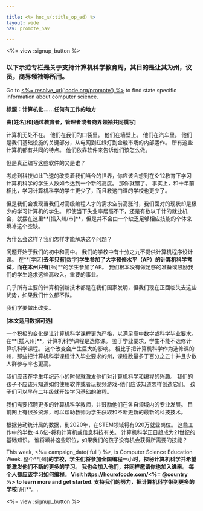```yaml
---

title: <%= hoc_s(:title_op_ed) %>
layout: wide
nav: promote_nav

---
```


<%= view :signup_button %>

### 以下示范专栏是关于支持计算机科学教育周，其目的是让其为州，议员，商界领袖等所用。

  


Go to [<%= resolve_url('code.org/promote') %>](<%= resolve_url('https://code.org/promote') %>) to find state specific information about computer science.

**标题：计算机化......任何有工作的地方**

**由[姓名]和[通过教育者，管理者或者商界领袖共同撰写]**

计算机无处不在。 他们在我们的口袋里。 他们在墙壁上。 他们在汽车里。 他们是我们基础设施的关键部分，从电网到红绿灯到金融市场的内部运作。 所有这些计算机都有共同的特点。 他们依靠软件来告诉他们该怎么做。

但是真正编写这些软件的又是谁？

考虑到科技如此飞速的改变着我们当今的世界，你应该会想到在K-12教育下学习计算机科学的学生人数如今达到一个新的高度。 那你就错了。 事实上，和十年前相比，学习计算机科学的学生更少了，而且教这门课的学校也更少了。

但是我们会发现当我们对高级编程人才的需求空前高涨时，我们面对的现状却是极少的学习计算机的学生。 即使当下失业率居高不下，还是有数以千计的就业机会，就摆在这里**[插入州/市]**，但是并不会由一个缺乏足够相应技能的个体来填补这个空缺。

为什么会这样？我们怎样才能解决这个问题？

问题开始于我们的初中和高中。 我们的学校中有十分之九不提供计算机程序设计课。 在**[学区]**去年只有**[数字]**学生参加了大学预修水平（AP）的计算机科学考试，而在本州只有**[％]**的学生参加了AP。 我们根本没有做足够的准备或鼓励我们的学生追求这些高收入，重要的事业。

几乎所有主要的计算机创新技术都是在我们国家发明，但我们现在正面临失去这些优势，如果我们什么都不做。

我们学要做出改变。

**[本文适用数据可选]**

一个积极的变化是让计算机科学课程更为严格，以满足高中数学或科学毕业要求。 在**[插入州]**，计算机科学课程是选修课。 鉴于学业要求，学生不能不选修计算机科学课程。 这个改变会产生巨大的影响。 相比于把计算机科学作为选修课的州，那些把计算机科学课程计入毕业要求的州，课程数量多于百分之五十并且少数人群参与率也更高。 

我们应该在学生年纪还小的时候就激发他们对计算机科学和编程的兴趣。 我们的孩子不应该只知道如何使用软件或者玩视频游戏-他们应该知道怎样创造它们。 孩子们可以早在二年级就开始学习基础的编程。

我们需要招聘更多的计算机科学教师，并鼓励他们在各自领域内的专业发展。 目前网上有很多资源，可以帮助教师为学生获取和不断更新的最新的科技技术。

根据劳动统计局的数据，到2020年，在STEM领域将有920万就业岗位。 这些工作中的半数-4.6亿-将和计算机或信息科技有关。 计算机科学正日趋成为21世纪的基础知识。 谁将填补这些职位，如果我们的孩子没有机会获得所需要的技能？

This week, <%= campaign_date('full') %>, is Computer Science Education Week. 整个**[州]**的学校，学生们将参加全国编程一小时，探秘计算机科学并希望能激发他们不断的更多的学习。 我也会加入他们，并同样邀请你也加入进来。 每个人都应该学习如何编程。 Visit https://hourofcode.com/<%= @country %> to learn more and get started. 支持我们的努力，把计算机科学带到更多的学校**[州]**。.

<%= view :signup_button %>